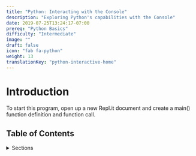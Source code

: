 ```yaml
---
title: "Python: Interacting with the Console"
description: "Exploring Python's capabilities with the Console"
date: 2019-07-25T13:24:17-07:00
prereq: "Python Basics"
difficulty: "Intermediate"
image: ""
draft: false
icon: "fab fa-python"
weight: 13
translationKey: "python-interactive-home"
---
```


# Introduction

To start this program, open up a new Repl.it document and create a main() function definition and function call.

## Table of Contents
<details>
<summary>Sections</summary>
{{% children %}}
</details>